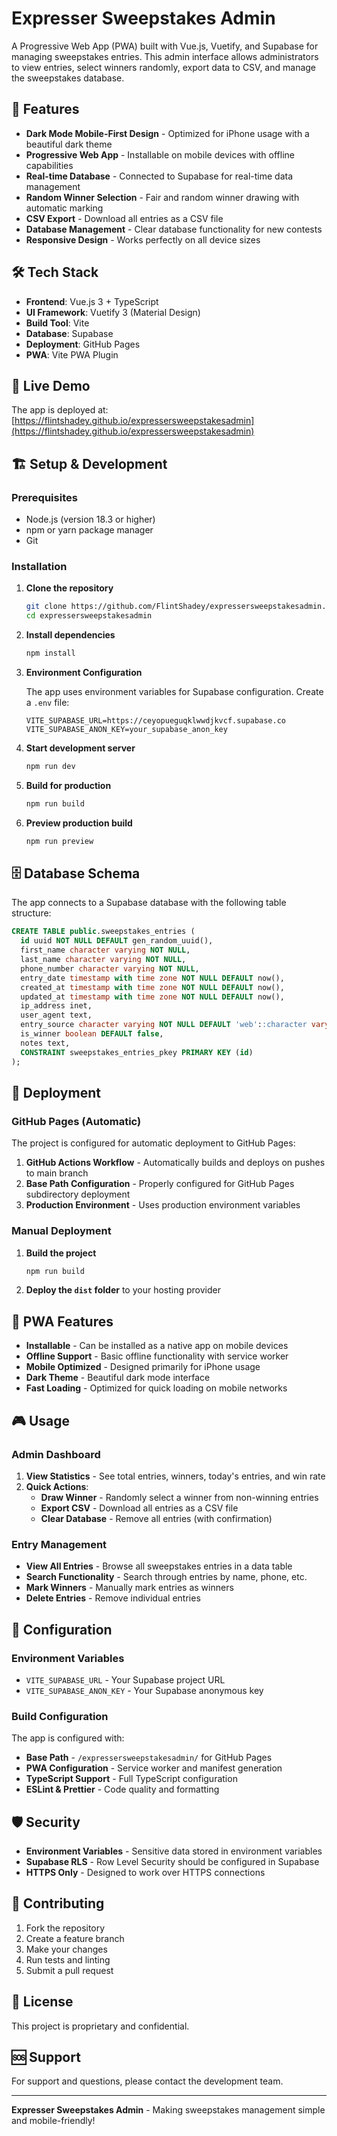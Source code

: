 # Expresser Sweepstakes Admin

A Progressive Web App (PWA) built with Vue.js, Vuetify, and Supabase for managing sweepstakes entries. This admin interface allows administrators to view entries, select winners randomly, export data to CSV, and manage the sweepstakes database.

## 🚀 Features

- **Dark Mode Mobile-First Design** - Optimized for iPhone usage with a beautiful dark theme
- **Progressive Web App** - Installable on mobile devices with offline capabilities
- **Real-time Database** - Connected to Supabase for real-time data management
- **Random Winner Selection** - Fair and random winner drawing with automatic marking
- **CSV Export** - Download all entries as a CSV file
- **Database Management** - Clear database functionality for new contests
- **Responsive Design** - Works perfectly on all device sizes

## 🛠 Tech Stack

- **Frontend**: Vue.js 3 + TypeScript
- **UI Framework**: Vuetify 3 (Material Design)
- **Build Tool**: Vite
- **Database**: Supabase
- **Deployment**: GitHub Pages
- **PWA**: Vite PWA Plugin

## 📱 Live Demo

The app is deployed at: [https://flintshadey.github.io/expressersweepstakesadmin](https://flintshadey.github.io/expressersweepstakesadmin)

## 🏗 Setup & Development

### Prerequisites

- Node.js (version 18.3 or higher)
- npm or yarn package manager
- Git

### Installation

1. **Clone the repository**

   ```bash
   git clone https://github.com/FlintShadey/expressersweepstakesadmin.git
   cd expressersweepstakesadmin
   ```

2. **Install dependencies**

   ```bash
   npm install
   ```

3. **Environment Configuration**

   The app uses environment variables for Supabase configuration. Create a `.env` file:

   ```env
   VITE_SUPABASE_URL=https://ceyopueguqklwwdjkvcf.supabase.co
   VITE_SUPABASE_ANON_KEY=your_supabase_anon_key
   ```

4. **Start development server**

   ```bash
   npm run dev
   ```

5. **Build for production**

   ```bash
   npm run build
   ```

6. **Preview production build**
   ```bash
   npm run preview
   ```

## 🗄 Database Schema

The app connects to a Supabase database with the following table structure:

```sql
CREATE TABLE public.sweepstakes_entries (
  id uuid NOT NULL DEFAULT gen_random_uuid(),
  first_name character varying NOT NULL,
  last_name character varying NOT NULL,
  phone_number character varying NOT NULL,
  entry_date timestamp with time zone NOT NULL DEFAULT now(),
  created_at timestamp with time zone NOT NULL DEFAULT now(),
  updated_at timestamp with time zone NOT NULL DEFAULT now(),
  ip_address inet,
  user_agent text,
  entry_source character varying NOT NULL DEFAULT 'web'::character varying,
  is_winner boolean DEFAULT false,
  notes text,
  CONSTRAINT sweepstakes_entries_pkey PRIMARY KEY (id)
);
```

## 🚀 Deployment

### GitHub Pages (Automatic)

The project is configured for automatic deployment to GitHub Pages:

1. **GitHub Actions Workflow** - Automatically builds and deploys on pushes to main branch
2. **Base Path Configuration** - Properly configured for GitHub Pages subdirectory deployment
3. **Production Environment** - Uses production environment variables

### Manual Deployment

1. **Build the project**

   ```bash
   npm run build
   ```

2. **Deploy the `dist` folder** to your hosting provider

## 📱 PWA Features

- **Installable** - Can be installed as a native app on mobile devices
- **Offline Support** - Basic offline functionality with service worker
- **Mobile Optimized** - Designed primarily for iPhone usage
- **Dark Theme** - Beautiful dark mode interface
- **Fast Loading** - Optimized for quick loading on mobile networks

## 🎮 Usage

### Admin Dashboard

1. **View Statistics** - See total entries, winners, today's entries, and win rate
2. **Quick Actions**:
   - **Draw Winner** - Randomly select a winner from non-winning entries
   - **Export CSV** - Download all entries as a CSV file
   - **Clear Database** - Remove all entries (with confirmation)

### Entry Management

- **View All Entries** - Browse all sweepstakes entries in a data table
- **Search Functionality** - Search through entries by name, phone, etc.
- **Mark Winners** - Manually mark entries as winners
- **Delete Entries** - Remove individual entries

## 🔧 Configuration

### Environment Variables

- `VITE_SUPABASE_URL` - Your Supabase project URL
- `VITE_SUPABASE_ANON_KEY` - Your Supabase anonymous key

### Build Configuration

The app is configured with:

- **Base Path** - `/expressersweepstakesadmin/` for GitHub Pages
- **PWA Configuration** - Service worker and manifest generation
- **TypeScript Support** - Full TypeScript configuration
- **ESLint & Prettier** - Code quality and formatting

## 🛡 Security

- **Environment Variables** - Sensitive data stored in environment variables
- **Supabase RLS** - Row Level Security should be configured in Supabase
- **HTTPS Only** - Designed to work over HTTPS connections

## 🤝 Contributing

1. Fork the repository
2. Create a feature branch
3. Make your changes
4. Run tests and linting
5. Submit a pull request

## 📄 License

This project is proprietary and confidential.

## 🆘 Support

For support and questions, please contact the development team.

---

**Expresser Sweepstakes Admin** - Making sweepstakes management simple and mobile-friendly!
